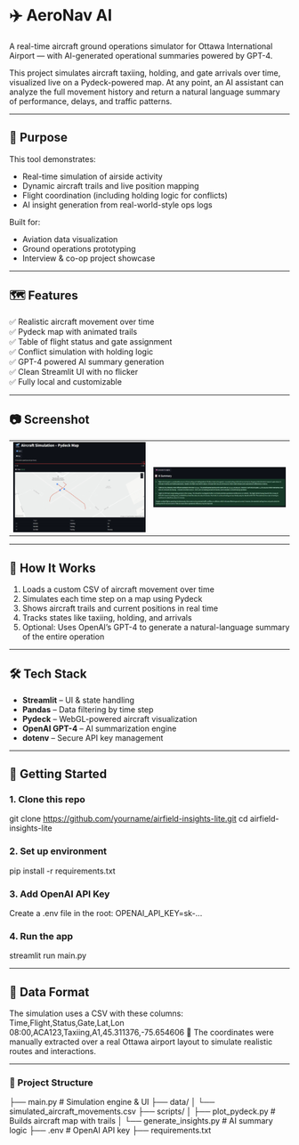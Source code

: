 # ✈️ AeroNav AI

A real-time aircraft ground operations simulator for Ottawa International Airport — with AI-generated operational summaries powered by GPT-4.

This project simulates aircraft taxiing, holding, and gate arrivals over time, visualized live on a Pydeck-powered map. At any point, an AI assistant can analyze the full movement history and return a natural language summary of performance, delays, and traffic patterns.

---

## 🎯 Purpose

This tool demonstrates:

- Real-time simulation of airside activity
- Dynamic aircraft trails and live position mapping
- Flight coordination (including holding logic for conflicts)
- AI insight generation from real-world-style ops logs

Built for:
- Aviation data visualization
- Ground operations prototyping
- Interview & co-op project showcase

---

## 🗺 Features

✅ Realistic aircraft movement over time  
✅ Pydeck map with animated trails  
✅ Table of flight status and gate assignment  
✅ Conflict simulation with holding logic  
✅ GPT-4 powered AI summary generation  
✅ Clean Streamlit UI with no flicker  
✅ Fully local and customizable

---

## 📷 Screenshot

<table>
  <tr>
    <td><img src="data/image1.png" width="300" /></td>
    <td><img src="data/image2.png" width="300" /></td>
  </tr>
</table>

---

## 🧠 How It Works

1. Loads a custom CSV of aircraft movement over time
2. Simulates each time step on a map using Pydeck
3. Shows aircraft trails and current positions in real time
4. Tracks states like taxiing, holding, and arrivals
5. Optional: Uses OpenAI’s GPT-4 to generate a natural-language summary of the entire operation

---

## 🛠 Tech Stack

- **Streamlit** – UI & state handling  
- **Pandas** – Data filtering by time step  
- **Pydeck** – WebGL-powered aircraft visualization  
- **OpenAI GPT-4** – AI summarization engine  
- **dotenv** – Secure API key management

---

## 🚀 Getting Started

### 1. Clone this repo
git clone https://github.com/yourname/airfield-insights-lite.git
cd airfield-insights-lite
### 2. Set up environment
pip install -r requirements.txt
### 3. Add OpenAI API Key
Create a .env file in the root:
OPENAI_API_KEY=sk-...
### 4. Run the app
streamlit run main.py

--- 

## 🧪 Data Format
The simulation uses a CSV with these columns:
Time,Flight,Status,Gate,Lat,Lon
08:00,ACA123,Taxiing,A1,45.311376,-75.654606
📍 The coordinates were manually extracted over a real Ottawa airport layout to simulate realistic routes and interactions.

---

### 📁 Project Structure
├── main.py                     # Simulation engine & UI
├── data/
│   └── simulated_aircraft_movements.csv
├── scripts/
│   ├── plot_pydeck.py          # Builds aircraft map with trails
│   └── generate_insights.py    # AI summary logic
├── .env                        # OpenAI API key
├── requirements.txt
